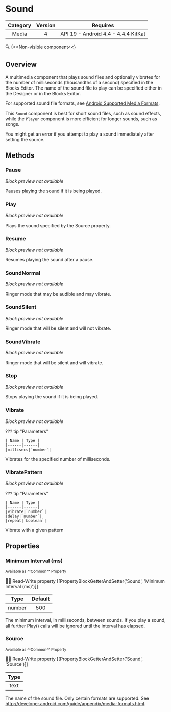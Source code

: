 # Sound

| Category | Version | Requires |
|:--------:|:-------:|:--------:|
|Media|4|API 19 - Android 4.4 - 4.4.4 KitKat|

:mag: {>>Non-visible component<<}

## Overview

A multimedia component that plays sound files and optionally vibrates for the number of milliseconds (thousandths of a second) specified in the Blocks Editor. The name of the sound file to play can be specified either in the Designer or in the Blocks Editor.

 

For supported sound file formats, see <a href="http://developer.android.com/guide/appendix/media-formats.html" target="_blank">Android Supported Media Formats</a>.

This `` Sound `` component is best for short sound files, such as sound effects, while the `` Player `` component is more efficient for longer sounds, such as songs.

You might get an error if you attempt to play a sound immediately after setting the source.

## Methods

### Pause

_Block preview not available_

Pauses playing the sound if it is being played.

### Play

_Block preview not available_

Plays the sound specified by the Source property.

### Resume

_Block preview not available_

Resumes playing the sound after a pause.

### SoundNormal

_Block preview not available_

Ringer mode that may be audible and may vibrate.

### SoundSilent

_Block preview not available_

Ringer mode that will be silent and will not vibrate.

### SoundVibrate

_Block preview not available_

Ringer mode that will be silent and will vibrate.

### Stop

_Block preview not available_

Stops playing the sound if it is being played.

### Vibrate

_Block preview not available_

??? tip "Parameters"

    | Name | Type |
    |------|------|
    |millisecs|`number`|


Vibrates for the specified number of milliseconds.

### VibratePattern

_Block preview not available_

??? tip "Parameters"

    | Name | Type |
    |------|------|
    |vibrate|`number`|
    |delay|`number`|
    |repeat|`boolean`|


Vibrate with a given pattern

## Properties

### Minimum Interval (ms)

<small>Available as ^^Common^^ Property</small>

:eyes::pencil: Read-Write property
[[PropertyBlockGetterAndSetter('Sound', 'Minimum Interval (ms)')]]

| Type | Default |
|:----:|:-------:|
|number|500|

The minimum interval, in milliseconds, between sounds.  If you play a sound, all further Play() calls will be ignored until the interval has elapsed.

### Source

<small>Available as ^^Common^^ Property</small>

:eyes::pencil: Read-Write property
[[PropertyBlockGetterAndSetter('Sound', 'Source')]]

| Type |
|:----:|
|text|

The name of the sound file.  Only certain formats are supported.  See http://developer.android.com/guide/appendix/media-formats.html.